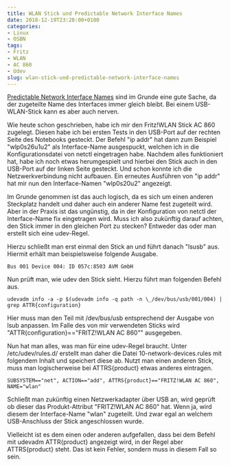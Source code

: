 ```yaml
---
title: WLAN Stick und Predictable Network Interface Names
date: 2018-12-19T23:28:00+0100
categories:
- Linux
- OSBN
tags:
- Fritz
- WLAN
- AC 860
- Udev
slug: wlan-stick-und-predictable-network-interface-names
---
```

[Predictable Network Interface Names](https://www.freedesktop.org/wiki/Software/systemd/PredictableNetworkInterfaceNames) sind im Grunde eine gute Sache, da der zugeteilte Name des Interfaces immer gleich bleibt. Bei einem USB-WLAN-Stick kann es aber auch nerven.

Wie heute schon geschrieben, habe ich mir den Fritz!WLAN Stick AC 860 zugelegt. Diesen habe ich bei ersten Tests in den USB-Port auf der rechten Seite des Notebooks gesteckt. Der Befehl "ip addr" hat dann zum Beispiel "wlp0s26u1u2" als Interface-Name ausgespuckt, welchen ich in die Konfigurationsdatei von netctl eingetragen habe. Nachdem alles funktioniert hat, habe ich noch etwas herumgespielt und hierbei den Stick auch in den USB-Port auf der linken Seite gesteckt. Und schon konnte ich die Netzwerkverbindung nicht aufbauen. Ein erneutes Ausführen von "ip addr" hat mir nun den Interface-Namen "wlp0s20u2" angezeigt.

Im Grunde genommen ist das auch logisch, da es sich um einen anderen Steckplatz handelt und daher auch ein anderer Name fest zugeteilt wird. Aber in der Praxis ist das ungünstig, da in der Konfiguration von netctl der Interface-Name fix eingetragen wird. Muss ich also zukünftig darauf achten, den Stick immer in den gleichen Port zu stecken? Entweder das oder man erstellt sich eine udev-Regel.

Hierzu schließt man erst einmal den Stick an und führt danach "lsusb" aus. Hiermit erhält man beispielsweise folgende Ausgabe.

<pre class="line-numbers language-bash" style="white-space:pre-wrap;">
<code class="language-bash">Bus 001 Device 004: ID 057c:8503 AVM GmbH</code>
</pre>

Nun prüft man, wie udev den Stick sieht. Hierzu führt man folgenden Befehl aus.

<pre class="line-numbers language-bash" style="white-space:pre-wrap;">
<code class="language-bash">udevadm info -a -p $(udevadm info -q path -n \_/dev/bus/usb/001/004) | grep ATTR{configuration} </code>
</pre>

Hier muss man den Teil mit /dev/bus/usb entsprechend der Ausgabe von lsub anpassen. Im Falle des von mir verwendeten Sticks wird "ATTR{configuration}=="FRITZ!WLAN AC 860"" ausgegeben.

Nun hat man alles, was man für eine udev-Regel braucht. Unter /etc/udev/rules.d/ erstellt man daher die Datei 10-network-devices.rules mit folgendem Inhalt und speichert diese ab. Nutzt man einen anderen Stick, muss man logischerweise bei ATTRS{product} etwas anderes eintragen.

<pre class="line-numbers language-bash" style="white-space:pre-wrap;">
<code class="language-bash">SUBSYSTEM=="net", ACTION=="add", ATTRS{product}=="FRITZ!WLAN AC 860", NAME="wlan"</code>
</pre>

Schließt man zukünftig einen Netzwerkadapter über USB an, wird geprüft ob dieser das Produkt-Attribut "FRITZ!WLAN AC 860" hat. Wenn ja, wird diesem der Interface-Name "wlan" zugeteilt. Und zwar egal an welchem USB-Anschluss der Stick angeschlossen wurde.

Vielleicht ist es dem einen oder anderen aufgefallen, dass bei dem Befehl mit udevadm ATTR{product} angezeigt wird, in der Regel aber ATTRS{product} steht. Das ist kein Fehler, sondern muss in diesem Fall so sein.
